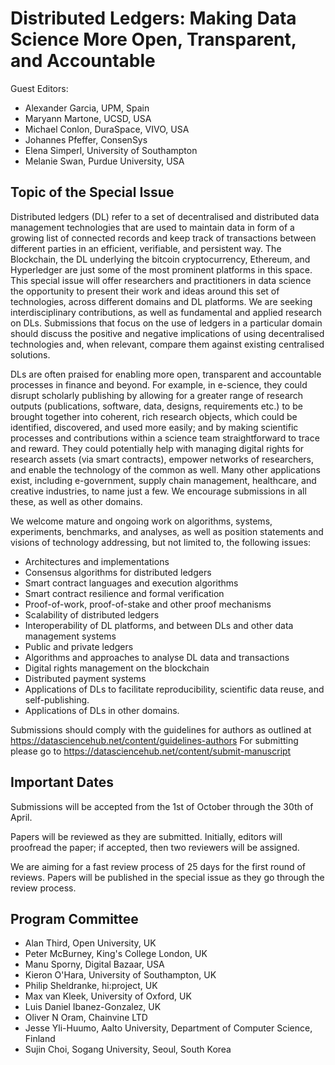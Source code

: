 Distributed Ledgers: Making Data Science More Open, Transparent, and Accountable
================================================================================

Guest Editors:

- Alexander Garcia, UPM, Spain
- Maryann Martone, UCSD, USA
- Michael Conlon, DuraSpace, VIVO, USA
- Johannes Pfeffer, ConsenSys
- Elena Simperl, University of Southampton
- Melanie Swan, Purdue University, USA


## Topic of the Special Issue

Distributed ledgers (DL) refer to a set of decentralised and distributed data
management technologies that are used to maintain data in form of a growing list
of connected records and keep track of transactions between different parties in
an efficient, verifiable, and persistent way. The Blockchain, the DL underlying
the bitcoin cryptocurrency, Ethereum, and Hyperledger are just some of the most
prominent platforms in this space. This special issue will offer researchers and
practitioners in data science the opportunity to present their work and ideas
around this set of technologies, across different domains and DL platforms. We
are seeking interdisciplinary contributions, as well as fundamental and applied
research on DLs. Submissions that focus on the use of ledgers in a particular
domain should discuss the positive and negative implications of using
decentralised technologies and, when relevant, compare them against existing
centralised solutions.

DLs are often praised for enabling more open, transparent and accountable
processes in finance and beyond. For example, in e-science, they could disrupt
scholarly publishing by allowing for a greater range of research outputs
(publications, software, data, designs, requirements etc.) to be brought
together into coherent, rich research objects, which could be identified,
discovered, and used more easily; and by making scientific processes and
contributions within a science team straightforward to trace and reward. They
could potentially help with managing digital rights for research assets (via
smart contracts), empower networks of researchers, and enable the technology of
the common as well. Many other applications exist, including e-government,
supply chain management, healthcare, and creative industries, to name just a
few. We encourage submissions in all these, as well as other domains. 

We welcome mature and ongoing work on algorithms, systems, experiments,
benchmarks, and analyses, as well as position statements and visions of
technology addressing, but not limited to, the following issues:

- Architectures and implementations 
- Consensus algorithms for distributed ledgers
- Smart contract languages and execution algorithms 
- Smart contract resilience and formal verification
- Proof-of-work, proof-of-stake and other proof mechanisms
- Scalability of distributed ledgers
- Interoperability of DL platforms, and between DLs and other data management
  systems
- Public and private ledgers 
- Algorithms and approaches to analyse DL data and transactions
- Digital rights management on the blockchain
- Distributed payment systems
- Applications of DLs to facilitate reproducibility, scientific data reuse, and
  self-publishing.
- Applications of DLs in other domains.

Submissions should comply with the guidelines for authors as outlined at
https://datasciencehub.net/content/guidelines-authors For submitting please go
to https://datasciencehub.net/content/submit-manuscript


## Important Dates

Submissions will be accepted from the 1st of October through the 30th of April. 

Papers will be reviewed as they are submitted. Initially, editors will proofread
the paper; if accepted, then two reviewers will be assigned. 

We are aiming for a fast review process of 25 days for the first round of
reviews. Papers will be published in the special issue as they go through the
review process.


## Program Committee

- Alan Third, Open University, UK
- Peter McBurney, King's College London, UK
- Manu Sporny, Digital Bazaar, USA
- Kieron O'Hara, University of Southampton, UK
- Philip Sheldranke, hi:project, UK
- Max van Kleek, University of Oxford, UK
- Luis Daniel Ibanez-Gonzalez, UK
- Oliver N Oram, Chainvine LTD
- Jesse Yli-Huumo, Aalto University, Department of Computer Science, Finland
- Sujin Choi, Sogang University, Seoul, South Korea

